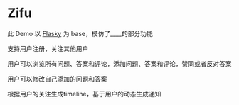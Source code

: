 Zifu
======

此 Demo 以 [Flasky][id] 为 base，模仿了____的部分功能

支持用户注册，关注其他用户

用户可以浏览所有问题、答案和评论，添加问题、答案和评论，赞同或者反对答案

用户可以修改自己添加的问题和答案

根据用户的关注生成timeline，基于用户的动态生成通知

[id]: https://github.com/miguelgrinberg/flasky  
